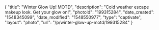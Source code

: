 {
    "title": "Winter Glow Up! MOTD",
    "description": "Cold weather escape makeup look. Get your glow on!",
    "photoId": "199315284",
    "date_created": "1548345099",
    "date_modified": "1548550977",
    "type": "captivate",
    "layout": "photo",
    "url": "\/p\/winter-glow-up-motd\/199315284"
}